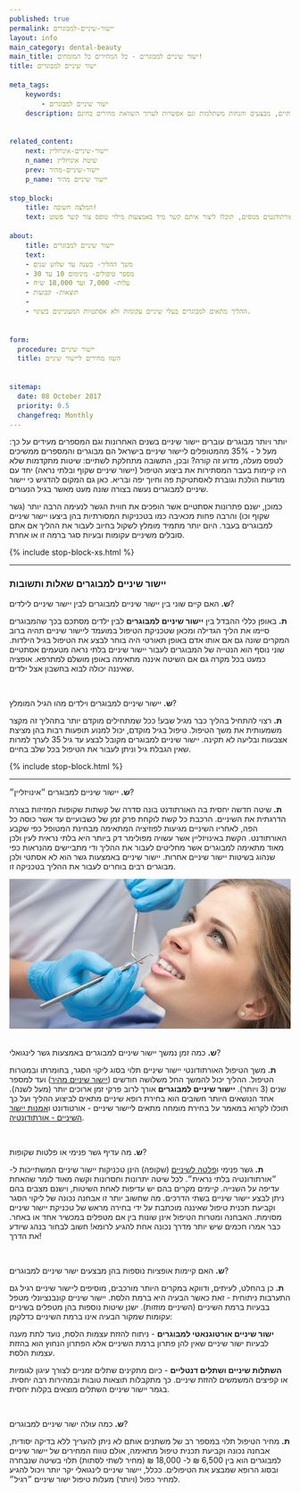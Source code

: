 ```yaml
---
published: true
permalink: יישור-שיניים-למבוגרים
layout: info
main_category: dental-beauty
main_title: ישור שיניים למבוגרים - כל המחירים כל המומחים!
title: ישור שיניים למבוגרים

meta_tags:
    keywords:
        - ישור שיניים למבוגרים
    description: יישור שיניים למבוגרים - כל מה שרציתם לדעת על יישור שיניים למבוגרים, מחירון טיפולי שיניים מעודכן, מאמרים איכותיים, מבצעים והנחות משתלמות וגם אפשרות לערוך השוואת מחירים בחינם!


related_content:
    next: יישור-שיניים-אינויזליין
    n_name: שיטת אינויזליין
    prev: יישור-שיניים-מהיר
    p_name: יישור שיניים מהיר

stop_block: 
    title: המלצה חשובה!
    text: יישור שיניים למבוגרים יכול להתבצע ע״י כל רופא שיניים אולם מומלץ לעבור את ההליך רק אצל אורטודנט שהוא מומחה ביישור שיניים ונחשב לאוטוריטה בתחום, אנחנו מקשרים לאורתודנטים מנוסים, תוכלו ליצור איתם קשר מיד באמצעות מילוי טופס צור קשר פשוט.
    
about:
    title: יישור שיניים למבוגרים
    text: 
    - משך ההליך- כשנה עד שלוש שנים
    - מספר טיפולים- מינימום 10 עד 30 
    - עלות- 7,000 ועד 18,000 ש״ח
    - תוצאות- קבועות
    - 
    - ההליך מתאים למבוגרים בעלי שיניים עקומות ולא אסתטיות המעוניינים בשינוי.
    

form:
  procedure: יישור שיניים
  title: השוו מחירים ליישור שיניים

  
sitemap: 
  date: 08 October 2017
  priority: 0.5
  changefreq: Monthly
---
```

יותר ויותר מבוגרים עוברים יישור שיניים בשנים האחרונות וגם המספרים מעידים על כך: מעל ל - 35% מהמטופלים ליישור שיניים בישראל הם מבוגרים והמספרים ממשיכים לטפס מעלה, מדוע זה קורה? ובכן, התשובה מתחלקת לשתיים: שיטות מתקדמות שלא היו קיימות בעבר המסתירות את ביצוע הטיפול (יישור שיניים שקוף ובלתי נראה) יחד עם מודעות הולכת וגוברת לאסתטיקת פה וחיוך יפה ובריא. כאן גם המקום להדגיש כי יישור שיניים למבוגרים נעשה בצורה שונה מעט מאשר בגיל הנעורים.

כמוכן, ישנם פתרונות אסתטיים אשר הופכים את חווית הגשר לנעימה הרבה יותר (גשר שקוף וכו) והרבה פחות מכאיבה כמו בטכניקות המסורתיות בהן ביצעו יישור שיניים למבוגרים בעבר. היום יותר מתמיד מומלץ לשקול בחיוב לעבור את ההליך אם אתם סובלים משיניים עקומות ובעיות סגר ברמה זו או אחרת.

 {% include stop-block-xs.html %}  

- - - - - -

###  יישור שיניים למבוגרים שאלות ותשובות

**ש.** האם קיים שוני בין יישור שיניים למבוגרים לבין יישור שיניים לילדים?

**ת.** באופן כללי ההבדל בין **יישור שיניים למבוגרים** לבין ילדים מסתכם בכך שהמבוגרים סיימו את הליך הגדילה ומכאן שטכניקת הטיפול במועמד ליישור שיניים תהיה ברוב המקרים שונה גם אם אותו אדם באופן תאורטי היה בוחר לבצע את הטיפול בגיל הילדות. שוני נוסף הוא הנטייה של המבוגרים לעבור יישור שיניים בלתי נראה מטעמים אסתטיים כמעט בכל מקרה גם אם השיטה איננה מתאימה באופן מושלם למתרפא. אופציה שאיננה יכולה לבוא בחשבון אצל ילדים.

 

**ש.** יישור שיניים למבוגרים וילדים מהו הגיל המומלץ?

**ת.** רצוי להתחיל בהליך כבר מגיל שבע! ככל שמתחילים מוקדם יותר בתהליך זה מקצר משמעותית את משך הטיפול. טיפול בגיל מוקדם, יכול למנוע תופעות רבות בהן מציצת אצבעות ובליעה לא תקינה. יישור שיניים למבוגרים מקובל לבצע עד גיל 35 לערך למרות שאין הגבלת גיל וניתן לעבור את הטיפול בכל שלב בחיים.

 {% include stop-block.html %}  

- - - - - -

**ש.** יישור שיניים למבוגרים ״אינויזליין״?

**ת.** שיטה חדשה יחסית בה האורתודנט בונה סדרה של קשתות שקופות המזיזות בצורה הדרגתית את השיניים. הרכבת כל קשת לוקחת פרק זמן של כשבועיים עד אשר כוסה כל הפה, לאחריו השיניים מגיעות לפוזיציה המתאימה מבחינת המטופל כפי שקבע האורתודנט. הקשת באינויזליין אשר עשויה מפולימר דק ביותר היא בלתי נראית לעין ולכן מאוד מתאימה למבוגרים אשר מחליטים לעבור את ההליך ודי מתביישים מהנראות כפי שנהוג בשיטות יישור שיניים אחרות. יישור שיניים באמצעות גשר הוא לא אסתטי ולכן מבוגרים רבים בוחרים לעבור את ההליך בטכניקה זו.

 ![{{ page.title }}](/images/articles/dental-treatment.jpg)  

**ש.** כמה זמן נמשך יישור שיניים למבוגרים באמצעות גשר לינגואלי?

**ת.** משך הטיפול האורתודונטי יישור שיניים תלוי בסוג ליקוי הסגר, בחומרתו ובמטרות הטיפול. ההליך יכול להמשך החל משלושה חודשים ([יישור שיניים מהיר](/יישור-שיניים-מהיר)) ועד למספר שנים (3 ויותר). **יישור שיניים למבוגרים** אורך לרוב פרקי זמן ארוכים יותר (מעל לשנה). אחד הנושאים היותר חשובים הוא בחירת רופא שיניים מתאים לביצוע ההליך ועל כך תוכלו לקרוא במאמר על בחירת מומחה מתאים ליישור שיניים - אורטודונט ו[אמנות יישור השיניים - אורתודונטיה](/אורתודונטיה).

 

**ש.** מה עדיף גשר פנימי או פלטות שקופות?

**ת.** גשר פנימי ו[פלטה לשיניים](/פלטה-לשיניים) (שקופה) הינן טכניקות יישור שיניים המשתייכות ל- ״אורתודונטיה בלתי נראית״. לכל שיטה יתרונות וחסרונות וקשה מאוד לומר שהאחת עדיפה על השנייה. קיימים מקרים בהם יש עדיפות לאחת השיטות, וישנם מצבים בהם ניתן לבצע יישור שיניים בשתי הדרכים. מה שחשוב יותר זו אבחנה נכונה של ליקוי הסגר וקביעת תכנית טיפול שאיננה מוכתבת על ידי בחירה מראש של טכניקת יישור שיניים מסוימת. האבחנה ומטרות הטיפול אינן שונות בין אם מטפלים במכשיר אחד או באחר. כבר אמרו חכמים שיש יותר מדרך נכונה אחת להגיע לרומא! חשוב לבחור בנהג שיודע את הדרך!

 

**ש.** האם קיימות אופציות נוספות בהן מבצעים ישור שיניים למבוגרים?

**ת.** כן בהחלט, לעיתים, ודווקא במקרים היותר מורכבים, מוסיפים ליישור שיניים רגיל גם התערבות ניתוחית - זאת כאשר הבעיה היא ברמת הלסת. יישור שיניים קונבנציונלי מטפל בבעיות ברמת השיניים (השיניים מוזזות). ישנן שיטות נוספות בהן מטפלים בשיניים עקומות שמקור הבעיה אינו ברמת השיניים כדלקמן:

**ישור שיניים אורטוגנאטי למבוגרים** - ניתוח להזזת עצמות הלסת, נועד לתת מענה לבעיות ישור שיניים שאין להן פתרון ברמת השיניים אלא הפתרון הנחוץ הוא בהזזת עצמות הלסת.

**השתלות שיניים ושתלים דנטליים** - כיום מתקינים שתלים זמניים לצורך עיגון לגומיות או קפיצים המשמשים להזזת שיניים. כך מתקבלות תוצאות טובות ובמהירות רבה יחסית. בגמר יישור שיניים השתלים מוצאים בקלות יחסית.

 

**ש.** כמה עולה ישור שיניים למבוגרים?

**ת.** מחיר הטיפול תלוי במספר רב של משתנים אותם לא ניתן להעריך ללא בדיקה יסודית, אבחנה נכונה וקביעת תכנית טיפול מתאימה, אולם טווח המחירים של יישור שיניים למבוגרים הוא בין 6,500 ₪ ל- 18,000 ₪ (מחיר לשתי לסתות) תלוי בשיטה שנבחרה ובסוג הרופא שמבצע את הטיפולים. ככלל, יישור שיניים לינגואלי יקר יותר ויכול להגיע למחיר כפול (ויותר) מעלות טיפול ישור שיניים ״רגיל״.